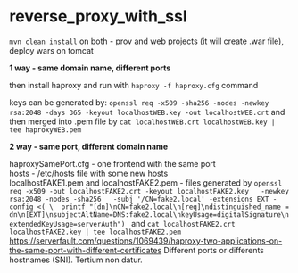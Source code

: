 # reverse_proxy_with_ssl

`mvn clean install` on both - prov and web projects (it will create .war file), deploy wars on tomcat

**1 way - same domain name, different ports**

then install haproxy and run with `haproxy -f haproxy.cfg` command

keys can be generated by: `openssl req -x509 -sha256 -nodes -newkey rsa:2048 -days 365 -keyout localhostWEB.key -out localhostWEB.crt` and then merged into .pem file by `cat localhostWEB.crt localhostWEB.key | tee haproxyWEB.pem`


**2 way - same port, different domain name**

haproxySamePort.cfg - one frontend with the same port <br>
hosts - /etc/hosts file with some new hosts <br>
localhostFAKE1.pem and localhostFAKE2.pem - files generated by `openssl req -x509 -out localhostFAKE2.crt -keyout localhostFAKE2.key   -newkey rsa:2048 -nodes -sha256   -subj '/CN=fake2.local' -extensions EXT -config <( \ 
   printf "[dn]\nCN=fake2.local\n[req]\ndistinguished_name = dn\n[EXT]\nsubjectAltName=DNS:fake2.local\nkeyUsage=digitalSignature\nextendedKeyUsage=serverAuth")
` and `cat localhostFAKE2.crt localhostFAKE2.key | tee localhostFAKE2.pem`
<br>
https://serverfault.com/questions/1069439/haproxy-two-applications-on-the-same-port-with-different-certificates
Different ports or differents hostnames (SNI). Tertium non datur.
